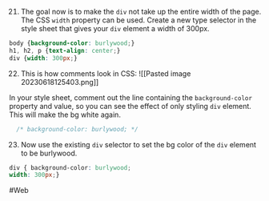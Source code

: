 21. The goal now is to make the `div` not take up the entire width of the page. The CSS `width` property can be used. Create a new type selector in the style sheet that gives your `div` element a width of 300px. 
```css
body {background-color: burlywood;}
h1, h2, p {text-align: center;}
div {width: 300px;}
```


22. This is how comments look in CSS:
![[Pasted image 20230618125403.png]]

In your style sheet, comment out the line containing the `background-color` property and value, so you can see the effect of only styling `div` element. This will make the bg white again.
```css
  /* background-color: burlywood; */
```



23. Now use the existing `div` selector to set the bg color of the `div` element to be burlywood.
```css
div { background-color: burlywood;
width: 300px;}
```
#Web